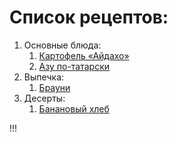 
# Список рецептов:

1. Основные блюда:
	1. [Картофель «Айдахо»](aidaho.md)
	1. [Азу по-татарски](azu.md)
1. Выпечка:
	1. [Брауни](brownie.md)
1. Десерты:
	1. [Банановый хлеб](banana.md)


!!!